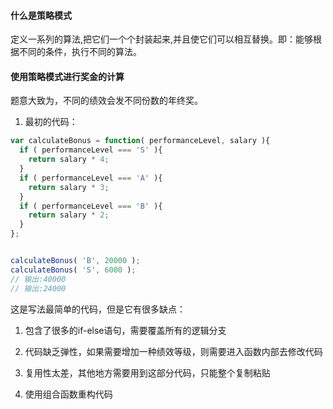 #### 什么是策略模式
定义一系列的算法,把它们一个个封装起来,并且使它们可以相互替换。即：能够根据不同的条件，执行不同的算法。

#### 使用策略模式进行奖金的计算
题意大致为，不同的绩效会发不同份数的年终奖。
1. 最初的代码：
```JavaScript
var calculateBonus = function( performanceLevel, salary ){
  if ( performanceLevel === 'S' ){
    return salary * 4;
  }
  if ( performanceLevel === 'A' ){
    return salary * 3;
  }
  if ( performanceLevel === 'B' ){
    return salary * 2;
  }
};


calculateBonus( 'B', 20000 );
calculateBonus( 'S', 6000 );
// 输出:40000
// 输出:24000
```
这是写法最简单的代码，但是它有很多缺点：
1. 包含了很多的if-else语句，需要覆盖所有的逻辑分支 
2. 代码缺乏弹性，如果需要增加一种绩效等级，则需要进入函数内部去修改代码
3. 复用性太差，其他地方需要用到这部分代码，只能整个复制粘贴

2. 使用组合函数重构代码
